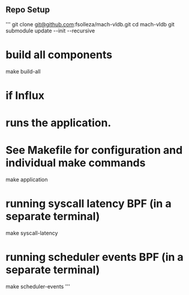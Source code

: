 
## Repo Setup

'''
git clone git@github.com:fsolleza/mach-vldb.git
cd mach-vldb
git submodule update --init --recursive

# build all components
make build-all

# if Influx

# runs the application.
# See Makefile for configuration and individual make commands
make application

# running syscall latency BPF (in a separate terminal)
make syscall-latency

# running scheduler events BPF (in a separate terminal)
make scheduler-events
'''
